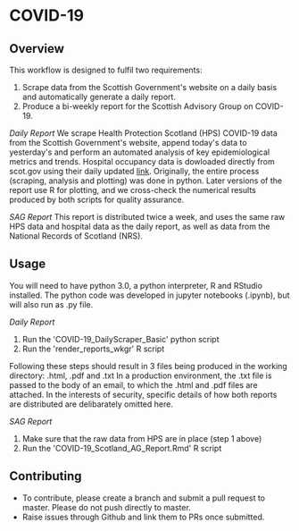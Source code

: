 # COVID-19

## Overview
This workflow is designed to fulfil two requirements:

  1) Scrape data from the Scottish Government's website on a daily basis and automatically generate a daily report.
  2) Produce a bi-weekly report for the Scottish Advisory Group on COVID-19.

*Daily Report*
We scrape Health Protection Scotland (HPS) COVID-19 data from the Scottish Government's website, append today's data to yesterday's and perform an automated analysis of key epidemiological metrics and trends. Hospital occupancy data is dowloaded directly from scot.gov using their daily updated [link](https://www.gov.scot/binaries/content/documents/govscot/publications/statistics/2020/04/trends-in-number-of-people-in-hospital-with-confirmed-or-suspected-covid-19/documents/trends-in-number-of-people-in-hospital-with-confirmed-or-suspected-covid-19/trends-in-number-of-people-in-hospital-with-confirmed-or-suspected-covid-19/govscot%3Adocument/Trends%2Bin%2Bdaily%2BCOVID-19%2Bdata%2B070520.xlsx?forceDownload=true). Originally, the entire process (scraping, analysis and plotting) was done in python. Later versions of the report use R for plotting, and we cross-check the numerical results produced by both scripts for quality assurance.

*SAG Report*
This report is distributed twice a week, and uses the same raw HPS data and hospital data as the daily report, as well as data from the National Records of Scotland (NRS).

## Usage
You will need to have python 3.0, a python interpreter, R and RStudio installed. The python code was developed in jupyter notebooks (.ipynb), but will also run as .py file.

*Daily Report*

  1) Run the 'COVID-19_DailyScraper_Basic' python script
  2) Run the 'render_reports_wkgr' R script
  
Following these steps should result in 3 files being produced in the working directory: .html, .pdf and .txt 
In a production environment, the .txt file is passed to the body of an email, to which the .html and .pdf files are attached.
In the interests of security, specific details of how both reports are distributed are delibarately omitted here.

*SAG Report*

  1) Make sure that the raw data from HPS are in place (step 1 above)
  2) Run the 'COVID-19_Scotland_AG_Report.Rmd' R script

## Contributing
* To contribute, please create a branch and submit a pull request to master. Please do not push directly to master.
* Raise issues through Github and link them to PRs once submitted.
